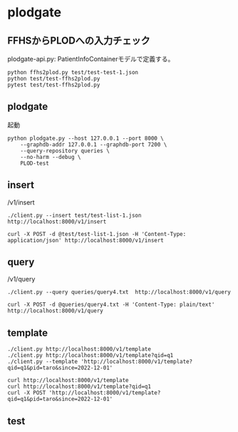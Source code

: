 plodgate
========

## FFHSからPLODへの入力チェック

plodgate-api.py: PatientInfoContainerモデルで定義する。

```
python ffhs2plod.py test/test-test-1.json
python test/test-ffhs2plod.py
pytest test/test-ffhs2plod.py
```

## plodgate

起動

```
python plodgate.py --host 127.0.0.1 --port 8000 \
    --graphdb-addr 127.0.0.1 --graphdb-port 7200 \
    --query-repository queries \
    --no-harm --debug \
    PLOD-test
```

## insert

/v1/insert

```
./client.py --insert test/test-list-1.json http://localhost:8000/v1/insert
```

```
curl -X POST -d @test/test-list-1.json -H 'Content-Type: application/json' http://localhost:8000/v1/insert
```

## query

/v1/query

```
./client.py --query queries/query4.txt  http://localhost:8000/v1/query
```

```
curl -X POST -d @queries/query4.txt -H 'Content-Type: plain/text' http://localhost:8000/v1/query
```

## template

```
./client.py http://localhost:8000/v1/template
./client.py http://localhost:8000/v1/template?qid=q1
./client.py --template 'http://localhost:8000/v1/template?qid=q1&pid=taro&since=2022-12-01'
```

```
curl http://localhost:8000/v1/template
curl http://localhost:8000/v1/template?qid=q1
curl -X POST 'http://localhost:8000/v1/template?qid=q1&pid=taro&since=2022-12-01'
```

## test



